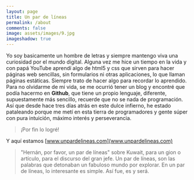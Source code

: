 ```yaml
---
layout: page
title: Un par de líneas
permalink: /about
comments: false
image: assets/images/9.jpg
imageshadow: true
---
```

Yo soy basicamente un hombre de letras y siempre mantengo viva una curiosidad por el mundo digital. Alguna vez me hice un tiempo en la vida y con papá YouTube aprendí algo de html5 y css que sirven para hacer páginas web sencillas, sin formularios ni otras aplicaciones, lo que llaman páginas estáticas.
Siempre trato de hacer algo para recordar lo aprendido. 
Para no olvidarme de mi vida, se me ocurrió tener un blog y encontré que podía hacermo en **Github**, que tiene un propio lenguaje, diferente, supuestamente más sencillo, recuerde que no se nada de programación. Así que desde hace tres días atrás en este dulce infierno, he estado pataleando porque me metí en esta tierra de programadores y gente súper con pura intuición, máximo interés y perseverancia. 

>¡Por fin lo logré! 

Y aquí estamos
[www.unpardelineas.com](www.unpardelineas.com)

> "Hernán, por favor, un par de líneas" sobre Kuwait, para un gion o artículo, para el discurso del gran jefe. Un par de líneas, son las palabras que detonaban un fabuloso mundo por explorar. En un par de líneas, lo interesante es simple. Así fue, es y será. 
